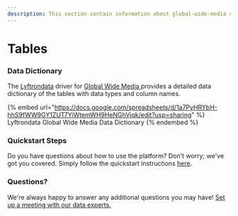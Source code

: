 ```yaml
---
description: This section contain information about global-wide-media connector tables information
---
```


# Tables

### Data Dictionary

The [Lyftrondata](https://www.lyftrondata.com/) driver for [Global Wide Media](https://www.lyftrondata.com/integration/global-wide-media/)[ ](https://www.lyftrondata.com/integration/global-wide-media/)provides a detailed data dictionary of the tables with data types and column names.

{% embed url="https://docs.google.com/spreadsheets/d/1a7PyHRYbH-hhS9fWW9GY1ZUT7YiWtemWH9HeNGhVjqk/edit?usp=sharing" %}
Lyftrondata Global Wide Media Data Dictionary
{% endembed %}

### Quickstart Steps

Do you have questions about how to use the platform? Don't worry; we've got you covered. Simply follow the quickstart instructions [here](../../../../quickstart-steps.md).

### Questions? <a href="#questions" id="questions"></a>

We're always happy to answer any additional questions you may have! [Set up a meeting with our data experts.](https://www.lyftrondata.com/book-a-meeting/)

